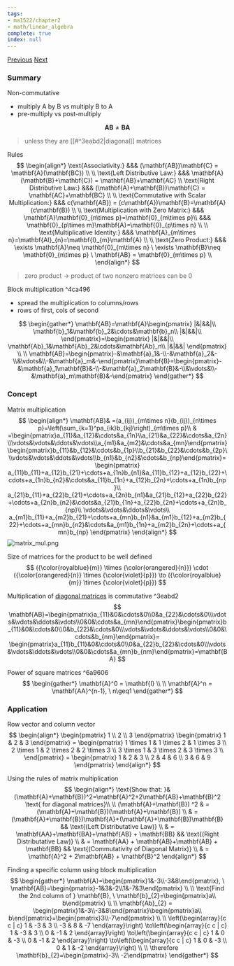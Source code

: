 ```yaml
---
tags:
- ma1522/chapter2
- math/linear_algebra
complete: true
index: null
---
```

[Previous](/labyrinth/notes/math/ma1522/matrices)   [Next](/labyrinth/notes/math/ma1522/matrix_transpose)
### Summary
Non-commutative
- multiply A by B vs multiply B to A
- pre-multiply vs post-multiply

$$
\mathbf{AB}\neq \mathbf{BA}
$$
> unless they are [[#^3eabd2|diagonal]] matrices

Rules
$$
\begin{align*}
\text{Associativity:} &&& (\mathbf{AB})\mathbf{C} = \mathbf{A}(\mathbf{BC}) \\
\\
\text{Left Distributive Law:} &&& \mathbf{A}(\mathbf{B}+\mathbf{C}) = \mathbf{AB}+\mathbf{AC} \\
\text{Right Distributive Law:} &&& (\mathbf{A}+\mathbf{B})\mathbf{C} = \mathbf{AC}+\mathbf{BC} \\
\\
\text{Commutative with Scalar Multiplication:} &&& c(\mathbf{AB}) = (c\mathbf{A})\mathbf{B}=\mathbf{A}(c\mathbf{B}) \\
\\
\text{Multiplication with Zero Matrix:} &&& \mathbf{A}\mathbf{0}_{n\times p}=\mathbf{0}_{m\times p}\\
&&& \mathbf{0}_{p\times m}\mathbf{A}=\mathbf{0}_{p\times n} \\
\\
\text{Multiplicative Identity:} &&& \mathbf{A}_{m\times n}=\mathbf{AI}_{n}=\mathbf{I}_{m}\mathbf{A} \\
\\
\text{Zero Product:} &&& \exists \mathbf{A}\neq \mathbf{0}_{m\times n} \ \exists \mathbf{B}\neq \mathbf{0}_{n\times p} \ \mathbf{AB} = \mathbf{0}_{m\times p} \\
\end{align*}
$$
> zero product -> product of two nonzero matrices can be 0

Block multiplication ^4ca496
- spread the multiplication to columns/rows
- rows of first, cols of second

$$
\begin{gather*}
\mathbf{AB}=\mathbf{A}\begin{pmatrix} |&|&&|\\ \mathbf{b}_1&\mathbf{b}_2&\cdots&\mathbf{b}_n\\ |&|&&|\\ \end{pmatrix}=\begin{pmatrix} |&|&&|\\ \mathbf{Ab}_1&\mathbf{Ab}_2&\cdots&\mathbf{Ab}_n\\ |&|&&| \end{pmatrix} \\
\\
\mathbf{AB}=\begin{pmatrix}-&\mathbf{a}_1&-\\-&\mathbf{a}_2&-\\&\vdots&\\-&\mathbf{a}_m&-\end{pmatrix}\mathbf{B}=\begin{pmatrix}-&\mathbf{a}_1\mathbf{B}&-\\-&\mathbf{a}_2\mathbf{B}&-\\&\vdots&\\-&\mathbf{a}_m\mathbf{B}&-\end{pmatrix}
\end{gather*}
$$
### Concept
Matrix multiplication
$$
\begin{align*}
\mathbf{AB}& =(a_{ij})_{m\times n}(b_{ij})_{n\times p}=\left(\sum_{k=1}^pa_{ik}b_{kj}\right)_{m\times p}\\
& =\begin{pmatrix}a_{11}&a_{12}&\cdots&a_{1n}\\a_{21}&a_{22}&\cdots&a_{2n}\\\vdots&\vdots&\ddots&\vdots\\a_{m1}&a_{m2}&\cdots&a_{mn}\end{pmatrix}\begin{pmatrix}b_{11}&b_{12}&\cdots&b_{1p}\\b_{21}&b_{22}&\cdots&b_{2p}\\\vdots&\vdots&\ddots&\vdots\\b_{n1}&b_{n2}&\cdots&b_{np}\end{pmatrix}= \begin{pmatrix} a_{11}b_{11}+a_{12}b_{21}+\cdots+a_{1n}b_{n1}&a_{11}b_{12}+a_{12}b_{22}+\cdots+a_{1n}b_{n2}&\cdots&a_{11}b_{1n}+a_{12}b_{2n}+\cdots+a_{1n}b_{np}\\ a_{21}b_{11}+a_{22}b_{21}+\cdots+a_{2n}b_{n1}&a_{21}b_{12}+a_{22}b_{22}+\cdots+a_{2n}b_{n2}&\cdots&a_{21}b_{1n}+a_{22}b_{2n}+\cdots+a_{2n}b_{np}\\ \vdots&\vdots&\ddots&\vdots\\ a_{m1}b_{11}+a_{m2}b_{21}+\cdots+a_{mn}b_{n1}&a_{m1}b_{12}+a_{m2}b_{22}+\cdots+a_{mn}b_{n2}&\cdots&a_{m1}b_{1n}+a_{m2}b_{2n}+\cdots+a_{mn}b_{np} \end{pmatrix}
\end{align*}
$$
<img src="/labyrinth/assets/matrix_mul.png" alt="matrix_mul.png" class="mx-auto object-none" style="">

Size of matrices for the product to be well defined
$$
({\color{royalblue}{m}} \times {\color{orangered}{n}}) \cdot ({\color{orangered}{n}} \times {\color{violet}{p}}) \to ({\color{royalblue}{m}} \times {\color{violet}{p}})
$$

Multiplication of [diagonal matrices](/labyrinth/notes/math/ma1522/special_matrices#^7a3e46) is commutative ^3eabd2
$$
\mathbf{AB}=\begin{pmatrix}a_{11}&0&\cdots&0\\0&a_{22}&\cdots&0\\\vdots&\vdots&\ddots&\vdots\\0&0&\cdots&a_{mn}\end{pmatrix}\begin{pmatrix}b_{11}&0&\cdots&0\\0&b_{22}&\cdots&0\\\vdots&\vdots&\ddots&\vdots\\0&0&\cdots&b_{nm}\end{pmatrix}= \begin{pmatrix}a_{11}b_{11}&0&\cdots&0\\0&a_{22}b_{22}&\cdots&0\\\vdots&\vdots&\ddots&\vdots\\0&0&\cdots&a_{mn}b_{nm}\end{pmatrix}=\mathbf{BA}
$$

Power of square matrices ^6a9606
$$
\begin{gather*}
\mathbf{A}^0 = \mathbf{I} \\
\\
\mathbf{A}^n = \mathbf{AA}^{n-1}, \ n\geq1
\end{gather*}
$$
### Application
Row vector and column vector
$$
\begin{align*}
\begin{pmatrix}
1 \\ 2 \\ 3
\end{pmatrix}
\begin{pmatrix}
1 & 2 & 3
\end{pmatrix} =
\begin{pmatrix}
1 \times 1 & 1 \times 2 & 1 \times 3 \\
2 \times 1 & 2 \times 2 & 2 \times 3 \\
3 \times 1 & 3 \times 2 & 3 \times 3 \\
\end{pmatrix} = 
\begin{pmatrix}
1 & 2 & 3 \\
2 & 4 & 6 \\
3 & 6 & 9
\end{pmatrix}
\end{align*}
$$

Using the rules of matrix multiplication
$$
\begin{align*}
\text{Show that: }&(\mathbf{A}+\mathbf{B})^2=\mathbf{A}^2+2\mathbf{AB}+\mathbf{B}^2 \text{ for diagonal matrices}\\
\\
(\mathbf{A}+\mathbf{B}) ^2 & = (\mathbf{A}+\mathbf{B})(\mathbf{A}+\mathbf{B}) \\
& = (\mathbf{A}+\mathbf{B})\mathbf{A}+(\mathbf{A}+\mathbf{B})\mathbf{B} && \text{(Left Distributative Law)} \\
& = \mathbf{AA}+\mathbf{BA}+\mathbf{AB} + \mathbf{BB} && \text{(Right Distributative Law)} \\
& = \mathbf{AA} + \mathbf{AB}+\mathbf{AB} + \mathbf{BB} && \text{(Commutativity of Diagonal Matrix)} \\
& = \mathbf{A}^2 + 2\mathbf{AB} + \mathbf{B}^2
\end{align*}
$$

Finding a specific column using block multiplication
$$
\begin{gather*}
\mathbf{A}=\begin{pmatrix}1&-3\\-3&8\end{pmatrix}, \ \mathbf{AB}=\begin{pmatrix}-1&3&-2\\1&-7&3\end{pmatrix} \\
\\
\text{Find the 2nd column of } \mathbf{B}, \ \mathbf{b}_{2}=\begin{pmatrix}a\\ b\end{pmatrix} \\
\\
\mathbf{Ab}_{2} = \begin{pmatrix}1&-3\\-3&8\end{pmatrix}\begin{pmatrix}a\\ b\end{pmatrix}=\begin{pmatrix}3\\-7\end{pmatrix} \\
\\
\left(\begin{array}{c c | c}
1 & -3 & 3 \\
-3 & 8 & -7
\end{array}\right)
\to\left(\begin{array}{c c | c}
1 & -3 & 3 \\
0 & -1 & 2
\end{array}\right)
\to\left(\begin{array}{c c | c}
1 & 0 & -3 \\
0 & -1 & 2
\end{array}\right)
\to\left(\begin{array}{c c | c}
1 & 0 & -3 \\
0 & 1 & -2
\end{array}\right) \\
\\
\therefore \mathbf{b}_{2}=\begin{pmatrix}-3\\ -2\end{pmatrix}
\end{gather*}
$$